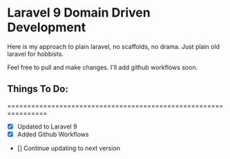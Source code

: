 # Laravel 9 Domain Driven Development

Here is my approach to plain laravel, no scaffolds, no drama. Just plain old laravel for hobbists.

Feel free to pull and make changes. I'll add github workflows soon.

## Things To Do:
================================================================
- [x] Updated to Laravel 9
- [x] Added Github Workflows
- [] Continue updating to next version
